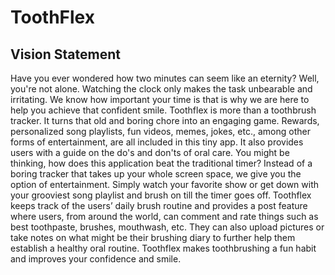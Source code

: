 # ToothFlex
## Vision Statement
Have you ever wondered how two minutes can seem like an eternity? Well, you're not alone. Watching the clock only makes the task unbearable and irritating. We know how important your time is that is why we are here to help you achieve that confident smile. Toothflex is more than a toothbrush tracker. It turns that old and boring chore into an engaging game. Rewards, personalized song playlists, fun videos, memes, jokes, etc., among other forms of entertainment, are all included in this tiny app.
It also provides users with a guide on the do's and don'ts of oral care. You might be thinking, how does this application beat the traditional timer? Instead of a boring tracker that takes up your whole screen space, we give you the option of entertainment. Simply watch your favorite show or get down with your grooviest song playlist and brush on till the timer goes off. Toothflex keeps track of the users’ daily brush routine and provides a post feature where users, from around the world, can comment and rate things such as best toothpaste, brushes, mouthwash, etc. They can also upload pictures or take notes on what might be their brushing diary to further help them establish a healthy oral routine.
Toothflex makes toothbrushing a fun habit and improves your confidence and smile.
